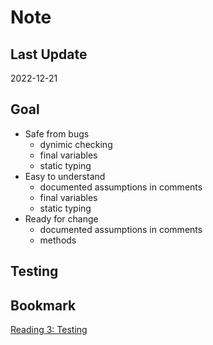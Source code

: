 # Note

## Last Update

2022-12-21

## Goal

- Safe from bugs
  - dynimic checking
  - final variables
  - static typing
- Easy to understand
  - documented assumptions in comments
  - final variables
  - static typing
- Ready for change
  - documented assumptions in comments
  - methods

## Testing


## Bookmark

[Reading 3: Testing](http://web.mit.edu/6.031/www/sp21/classes/03-testing/)
